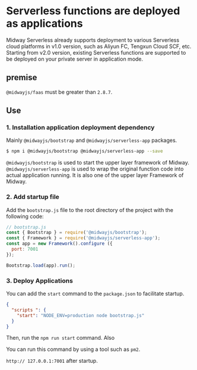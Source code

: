 # Serverless functions are deployed as applications

Midway Serverless already supports deployment to various Serverless cloud platforms in v1.0 version, such as Aliyun FC, Tengxun Cloud SCF, etc. Starting from v2.0 version, existing Serverless functions are supported to be deployed on your private server in application mode.

## premise

`@midwayjs/faas` must be greater than `2.8.7`.

## Use

####

### 1. Installation application deployment dependency

Mainly `@midwayjs/bootstrap` and `@midwayjs/serverless-app` packages.

```bash
$ npm i @midwayjs/bootstrap @midwayjs/serverless-app --save
```

`@midwayjs/bootstrap` is used to start the upper layer framework of Midway. `@midwayjs/serverless-app` is used to wrap the original function code into actual application running. It is also one of the upper layer Framework of Midway.

### 2. Add startup file

Add the `bootstrap.js` file to the root directory of the project with the following code:

```javascript
// bootstrap.js
const { Bootstrap } = require('@midwayjs/bootstrap');
const { Framework } = require('@midwayjs/serverless-app');
const app = new Framework().configure ({
  port: 7001
});

Bootstrap.load(app).run();
```

### 3. Deploy Applications

You can add the `start` command to the `package.json` to facilitate startup.

```json
{
  "scripts ": {
    "start": "NODE_ENV=production node bootstrap.js"
  }
}
```

Then, run the `npm run start` command. Also

You can run this command by using a tool such as `pm2`.

`http:// 127.0.0.1:7001` after startup.
